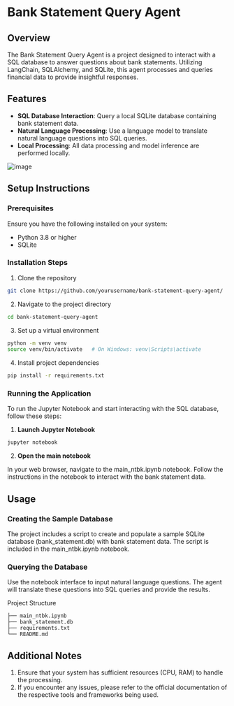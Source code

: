# Bank Statement Query Agent
## Overview
The Bank Statement Query Agent is a project designed to interact with a SQL database to answer questions about bank statements. Utilizing LangChain, SQLAlchemy, and SQLite, this agent processes and queries financial data to provide insightful responses.

## Features
 - **SQL Database Interaction**: Query a local SQLite database containing bank statement data.
 - **Natural Language Processing**: Use a language model to translate natural language questions into SQL queries.
 - **Local Processing**: All data processing and model inference are performed locally.

![image](https://github.com/Ask1064/SML_Assignment/assets/126004769/efdcf590-c2cc-4582-8b0c-c660e33927d0)
## Setup Instructions
### Prerequisites
Ensure you have the following installed on your system:

 - Python 3.8 or higher
 - SQLite

### Installation Steps
1. Clone the repository
```sh
git clone https://github.com/yourusername/bank-statement-query-agent/
```
2. Navigate to the project directory
```sh
cd bank-statement-query-agent
```
3. Set up a virtual environment
```sh
python -m venv venv
source venv/bin/activate   # On Windows: venv\Scripts\activate
```
4. Install project dependencies
```sh
pip install -r requirements.txt
```
### Running the Application
To run the Jupyter Notebook and start interacting with the SQL database, follow these steps:

1. **Launch Jupyter Notebook**
```sh
jupyter notebook
```
2. **Open the main notebook**

In your web browser, navigate to the main_ntbk.ipynb notebook.
Follow the instructions in the notebook to interact with the bank statement data.

## Usage
### Creating the Sample Database
The project includes a script to create and populate a sample SQLite database (bank_statement.db) with bank statement data. The script is included in the main_ntbk.ipynb notebook.

### Querying the Database
Use the notebook interface to input natural language questions. The agent will translate these questions into SQL queries and provide the results.

Project Structure
```
├── main_ntbk.ipynb
├── bank_statement.db
├── requirements.txt
└── README.md
```
## Additional Notes
1. Ensure that your system has sufficient resources (CPU, RAM) to handle the processing.
2. If you encounter any issues, please refer to the official documentation of the respective tools and frameworks being used.
